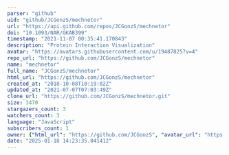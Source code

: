 ```yaml
---
parser: "github"
uid: "github/JCGonzS/mechnetor"
url: "https://api.github.com/repos/JCGonzS/mechnetor"
doi: "10.1093/NAR/GKAB399"
timestamp: "2021-11-07 00:35:41.170843"
description: "Protein Interaction Visualization"
avatar: "https://avatars.githubusercontent.com/u/19487825?v=4"
repo_url: "https://github.com/JCGonzS/mechnetor"
name: "mechnetor"
full_name: "JCGonzS/mechnetor"
html_url: "https://github.com/JCGonzS/mechnetor"
created_at: "2018-10-08T10:19:02Z"
updated_at: "2021-07-07T07:03:49Z"
clone_url: "https://github.com/JCGonzS/mechnetor.git"
size: 3470
stargazers_count: 3
watchers_count: 3
language: "JavaScript"
subscribers_count: 1
owner: {"html_url": "https://github.com/JCGonzS", "avatar_url": "https://avatars.githubusercontent.com/u/19487825?v=4", "login": "JCGonzS", "type": "User"}
date: "2025-01-18 14:23:35.041412"
---
```

